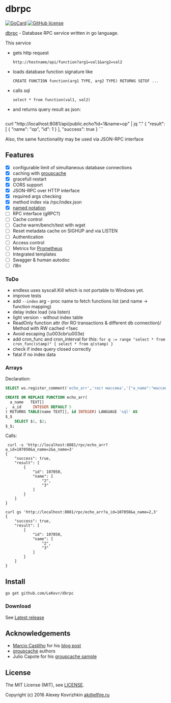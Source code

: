 
dbrpc
=====

[![GoCard][1]][2]
[![GitHub license][3]][4]

[1]: https://goreportcard.com/badge/LeKovr/dbrpc
[2]: https://goreportcard.com/report/github.com/LeKovr/dbrpc
[3]: https://img.shields.io/badge/license-MIT-blue.svg
[4]: LICENSE

[dbrpc](https://github.com/LeKovr/dbrpc) - Database RPC service written in go language.

This service

* gets http request
    ```
    http://hostname/api/function?arg1=val1&arg2=val2
    ```
* loads database function signature like
    ```
    CREATE FUNCTION function(arg1 TYPE, arg2 TYPE) RETURNS SETOF ...
    ```
* calls sql
    ```
    select * from function(val1, val2)
    ```
* and returns query result as json:
    ```
curl "http://localhost:8081/api/public.echo?id=1&name=op" | jq "."
{
  "result": [
    {
      "name": "op",
      "id": 1
    }
  ],
  "success": true
}
    ```

Also, the same functionality may be used via JSON-RPC interface

Features
--------

* [x] configurable limit of simultaneous database connections
* [x] caching with [groupcache](github.com/golang/groupcache)
* [x] gracefull restart
* [x] CORS support
* [x] JSON-RPC over HTTP interface
* [x] required args checking
* [x] method index via /rpc/index.json
* [x] [named notation](https://www.postgresql.org/docs/devel/static/sql-syntax-calling-funcs.html)
* [ ] RPC interface (gRPC?)
* [ ] Cache control
* [ ] Cache warm/bench/test with wget
* [ ] Reset metadata cache on SIGHUP and via LISTEN
* [ ] Authentication
* [ ] Access control
* [ ] Metrics for [Prometheus](https://prometheus.io/)
* [ ] Integrated templates
* [ ] Swagger & human autodoc
* [ ] i18n

### ToDo

* endless uses syscall.Kill which is not portable to Windows yet.
* improve tests
* add `--index` arg - proc name to fetch functions list (and name -> function mapping)
* delay index load (via listen)
* light version - without index table
* ReadOnly function attr (for RO transactions & different db connection)/ Method with RW cached <1sec
* Avoid escaping (\u003cbr\u003e)
* add cron_func and cron_interval for this: `for q := range "select * from cron_func(stamp)" { select * from q(stamp) }`
* check if index query closed correctly
* fatal if no index data

### Arrays

Declaration:
```sql
SELECT ws.register_comment('echo_arr','тест массива','{"a_name":"массив","a_id":"число"}','{"name":"массив","id":"число"}','');

CREATE OR REPLACE FUNCTION echo_arr(
  a_name   TEXT[]
,  a_id     INTEGER DEFAULT 5
) RETURNS TABLE(name TEXT[], id INTEGER) LANGUAGE 'sql' AS
$_$
    SELECT $1, $2;
$_$;
```

Calls:
```
 curl -s 'http://localhost:8081/rpc/echo_arr?a_id=107050&a_name=2&a_name=3'
{
    "success": true,
    "result": [
        {
            "id": 107050,
            "name": [
                "2",
                "3"
            ]
        }
    ]
}

curl gs 'http://localhost:8081/rpc/echo_arr?a_id=107050&a_name=2,3'
{
    "success": true,
    "result": [
        {
            "id": 107050,
            "name": [
                "2",
                "3"
            ]
        }
    ]
}
```

Install
-------

```
go get github.com/LeKovr/dbrpc
```

### Download

See [Latest release](https://github.com/LeKovr/dbrpc/releases/latest)

Acknowledgements
----------------
* [Marcio Castilho](http://marcio.io) for his [blog post](http://marcio.io/2015/07/handling-1-million-requests-per-minute-with-golang/)
* [groupcache](https://github.com/golang/groupcache) authors
* Julio Capote for his [groupcache sample](https://github.com/capotej/groupcache-db-experiment)

License
-------

The MIT License (MIT), see [LICENSE](LICENSE).

Copyright (c) 2016 Alexey Kovrizhkin ak@elfire.ru
